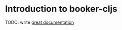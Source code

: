 # Introduction to booker-cljs

TODO: write [great documentation](http://jacobian.org/writing/what-to-write/)
